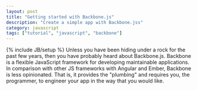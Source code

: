 ```yaml
---
layout: post
title: "Getting started with Backbone.js"
description: "Create a simple app with Backbone.jss"
category: javascript
tags: ["tutorial", "javascript", "backbone"]
---
```

{% include JB/setup %}
Unless you have been hiding under a rock for the past few years, then you have probably heard about Backbone.js. Backbone is a flexible JavaScript framework for developing maintainable applications. In comparison with other JS frameworks with Angular and Ember, Backbone is less opinionated. That is, it provides the "plumbing" and requires you, the programmer, to engineer your app in the way that you would like.
